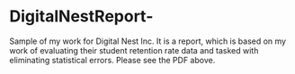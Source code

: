 # DigitalNestReport-
Sample of my work for Digital Nest Inc. It is a report, which is based on my work of evaluating their student retention rate data and tasked with eliminating statistical errors. 
Please see the PDF above.

